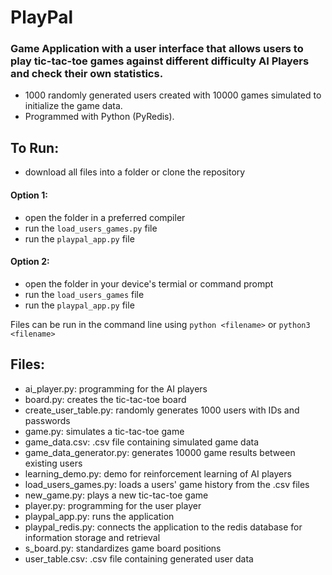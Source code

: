 # PlayPal
### Game Application with a user interface that allows users to play tic-tac-toe games against different difficulty AI Players and check their own statistics.
- 1000 randomly generated users created with 10000 games simulated to initialize the game data.
- Programmed with Python (PyRedis).
## To Run:
- download all files into a folder or clone the repository
#### Option 1:
- open the folder in a preferred compiler
- run the `load_users_games.py` file
- run the `playpal_app.py` file 
#### Option 2:
- open the folder in your device's termial or command prompt
- run the `load_users_games` file
- run the `playpal_app.py` file

Files can be run in the command line using `python <filename>` or `python3 <filename>`

## Files:
- ai_player.py: programming for the AI players 
- board.py: creates the tic-tac-toe board
- create_user_table.py: randomly generates 1000 users with IDs and passwords
- game.py: simulates a tic-tac-toe game
- game_data.csv: .csv file containing simulated game data
- game_data_generator.py: generates 10000 game results between existing users
- learning_demo.py: demo for reinforcement learning of AI players
- load_users_games.py: loads a users' game history from the .csv files
- new_game.py: plays a new tic-tac-toe game
- player.py: programming for the user player 
- playpal_app.py: runs the application
- playpal_redis.py: connects the application to the redis database for information storage and retrieval
- s_board.py: standardizes game board positions
- user_table.csv: .csv file containing generated user data
